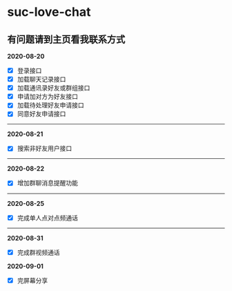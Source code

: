 # suc-love-chat
**有问题请到主页看我联系方式**
----
**2020-08-20**

- [x] 登录接口
- [x] 加载聊天记录接口
- [x] 加载通讯录好友或群组接口
- [x] 申请加对方为好友接口
- [x] 加载待处理好友申请接口
- [x] 同意好友申请接口

----
**2020-08-21**

- [x] 搜索非好友用户接口

----
**2020-08-22**

- [x] 增加群聊消息提醒功能
----

**2020-08-25**

- [x] 完成单人点对点频通话
----

**2020-08-31**

- [x] 完成群视频通话

**2020-09-01**

- [x] 完屏幕分享
